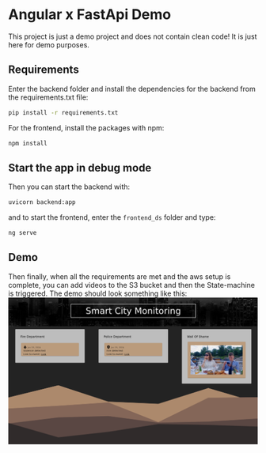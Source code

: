 # Angular x FastApi Demo

This project is just a demo project and does not contain clean code! It is just here for demo purposes.

## Requirements

Enter the backend folder and install the dependencies for the backend from the requirements.txt file:

```bash
pip install -r requirements.txt
```

For the frontend, install the packages with npm:

```bash
npm install
```

## Start the app in debug mode

Then you can start the backend with:

```bash
uvicorn backend:app
```

and to start the frontend, enter the `frontend_ds` folder and type:

```bash
ng serve
```

## Demo

Then finally, when all the requirements are met and the aws setup is complete, you can add videos to the S3 bucket and then the State-machine is triggered. The demo should look something like this: ![video](./media/example_homepage.png)